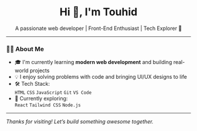<!-- GitHub Profile README -->

<h1 align="center">Hi 👋, I'm Touhid</h1>
<p align="center">
  A passionate web developer | Front-End Enthusiast | Tech Explorer 🚀
</p>

---

### 👨‍💻 About Me

- 🎓 I'm currently learning **modern web development** and building real-world projects
- 💡 I enjoy solving problems with code and bringing UI/UX designs to life
- 🛠️ Tech Stack:  
  `HTML` `CSS` `JavaScript` `Git` `VS Code`
- 🌱 Currently exploring:  
  `React` `Tailwind CSS` `Node.js`

---



*Thanks for visiting! Let’s build something awesome together.*


